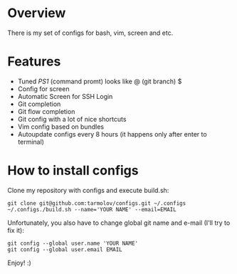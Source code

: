 Overview
=========================
There is my set of configs for bash, vim, screen and etc.

Features
=========================
  * Tuned *PS1* (command promt) looks like
    <user>@<host> <working directory> (git branch) $
  * Config for screen
  * Automatic Screen for SSH Login
  * Git completion
  * Git flow completion
  * Git config with a lot of nice shortcuts
  * Vim config based on bundles
  * Autoupdate configs every 8 hours (it happens only after enter to terminal)

How to install configs
=========================
Clone my repository with configs and execute build.sh:

    git clone git@github.com:tarmolov/configs.git ~/.configs
    ~/.configs./build.sh --name='YOUR NAME' --email=EMAIL

Unfortunately, you also have to change global git name and e-mail (I'll try to fix it):

    git config --global user.name 'YOUR NAME'
    git config --global user.email EMAIL

Enjoy! :)
